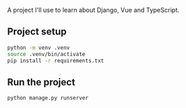 A project I'll use to learn about Django, Vue and TypeScript.

## Project setup

```bash
python -m venv .venv
source .venv/bin/activate
pip install -r requirements.txt
```

## Run the project

```bash
python manage.py runserver
```
